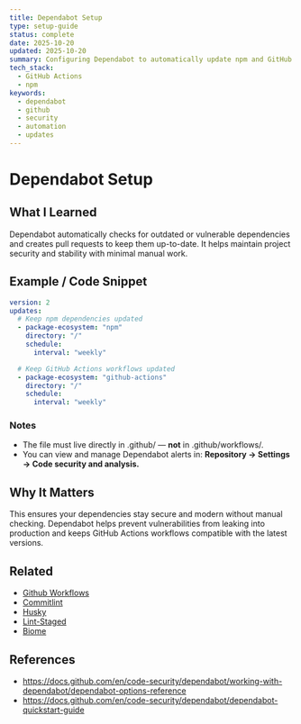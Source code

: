 ```yaml
---
title: Dependabot Setup
type: setup-guide
status: complete
date: 2025-10-20
updated: 2025-10-20
summary: Configuring Dependabot to automatically update npm and GitHub Actions dependencies on a weekly schedule.
tech_stack:
  - GitHub Actions
  - npm
keywords:
  - dependabot
  - github
  - security
  - automation
  - updates
---
```

# Dependabot Setup

## What I Learned
Dependabot automatically checks for outdated or vulnerable dependencies and creates pull requests to keep them up-to-date. It helps maintain project security and stability with minimal manual work.

## Example / Code Snippet
```yaml
version: 2
updates:
  # Keep npm dependencies updated
  - package-ecosystem: "npm"
    directory: "/"
    schedule:
      interval: "weekly"

  # Keep GitHub Actions workflows updated
  - package-ecosystem: "github-actions"
    directory: "/"
    schedule:
      interval: "weekly"
```

### Notes

- The file must live directly in .github/ — **not** in .github/workflows/.
- You can view and manage Dependabot alerts in:
    **Repository → Settings → Code security and analysis.**
## Why It Matters
This ensures your dependencies stay secure and modern without manual checking.
Dependabot helps prevent vulnerabilities from leaking into production and keeps GitHub Actions workflows compatible with the latest versions.

## Related 
- [Github Workflows](learning-notes/Github%20Workflows.md)
- [Commitlint](learning-notes/Commitlint.md)
- [Husky](learning-notes/Husky.md)
- [Lint-Staged](learning-notes/Lint-Staged.md)
- [Biome](learning-notes/Biome.md)

## References
- https://docs.github.com/en/code-security/dependabot/working-with-dependabot/dependabot-options-reference
- https://docs.github.com/en/code-security/dependabot/dependabot-quickstart-guide